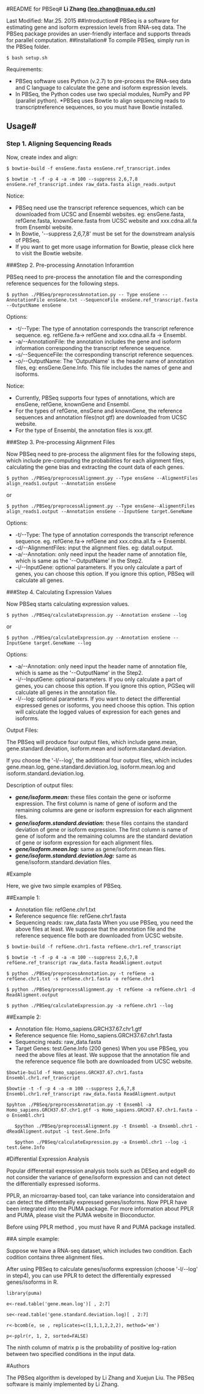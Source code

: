 #README for PBSeq#
**Li Zhang (leo.zhang@nuaa.edu.cn)**

Last Modified: Mar.25. 2015
##Introduction#
PBSeq is a software for estimating gene and isoform expression levels from RNA-seq data. The PBSeq package provides an user-friendly interface and supports threads for parallel computation.
##Installation#
To compile PBSeq, simply run in the PBSeq folder.

	$ bash setup.sh

Requirements:

* PBSeq software uses Python (v.2.7) to pre-process the RNA-seq data and C language to calculate the gene and isoform expression levels.
* In PBSeq, the Python codes use two special modules, NumPy and PP (parallel python).
*PBSeq uses Bowtie to align sequencing reads to transcriptreference sequences, so you must have Bowtie installed.

## Usage#

### Step 1. Aligning Sequencing Reads

Now, create index and align:

`
$ bowtie-build -f ensGene.fasta ensGene.ref_transcript.index
`
    
`
$ bowtie -t -f -p 4 -a -m 100 --suppress 2,6,7,8 ensGene.ref_transcript.index raw_data.fasta align_reads.output
`
	
	
	

Notice:

* PBSeq need use the transcript reference sequences, which can be downloaded from UCSC and Ensembl websites. eg: ensGene.fasta, refGene.fasta, knownGene.fasta from UCSC website and xxx.cdna.all.fa from Ensembl website.
* In Bowtie, '--suppress 2,6,7,8' must be set for the downstream analysis of PBSeq.
* If you want to get more usage information for Bowtie, please click here to visit the Bowtie website.
 

###Step 2. Pre-processing Annotation Inforamtion

PBSeq need to pre-process the annotation file and the corresponding reference sequences for the following steps.

`
$ python ./PBSeq/preprocessAnnotation.py -- Type ensGene --AnnotationFile ensGene.txt --SequenceFile ensGene.ref_transcript.fasta --OutputName ensGene
`
	

Options:

* -t/--Type: The type of annotation corresponds the transcript reference sequence. eg. refGene.fa-> refGene and xxx.cdna.all.fa -> Ensembl.
* -a/--AnnotationFile: the annotation includes the gene and isoform information corresponding the transcript reference sequence.
* -s/--SequenceFile: the corresponding transcript reference sequences.
* -o/--OutputName: The 'OutputName' is the header name of annotation files, eg: ensGene.Gene.Info. This file includes the names of gene and isoforms.

Notice:

* Currently, PBSeq supports four types of annotations, which are ensGene, refGene, knownGene and Ensembl.
* For the types of refGene, ensGene and knownGene, the reference sequences and annotation files(not gtf) are downloaded from UCSC website.
* For the type of Ensembl, the annotation files is xxx.gtf.
 

###Step 3. Pre-processing Alignment Files

Now PBSeq need to pre-process the alignment files for the following steps, which include pre-computing the probabilities for each alignment files, calculating the gene bias and extracting the count data of each genes.

`
$ python ./PBSeq/preprocessAlignment.py --Type ensGene --AligmentFiles align_reads1.output --Annotation ensGene
`

or

`
$ python ./PBSeq/preprocessAlignment.py --Type ensGene--AligmentFiles align_reads1.output --Annotation ensGene --InputGene target.GeneName
`

Options:

* -t/--Type: The type of annotation corresponds the transcript reference sequence. eg. refGene.fa-> refGene and xxx.cdna.all.fa -> Ensembl.
* -d/--AlignmentFiles: input the alignment files. eg: data1.output.
* -a/--Annotation: only need input the header name of annotation file, which is same as the '--OutputName' in the Step2.
* -i/--InputGene: optional parameters. If you only calculate a part of genes, you can choose this option. If you ignore this option, PBSeq will calculate all genes.
 

###Step 4. Calculating Expression Values

Now PBSeq starts calculating expression values.

`
$ python ./PBSeq/calculateExpression.py --Annotation ensGene --log
`

or

`
$ python ./PBSeq/calculateExpression.py --Annotation ensGene --InputGene target.GeneName --log
`

Options:

* -a/--Annotation: only need input the header name of annotation file, which is same as the '--OutputName' in the Step2.
* -i/--InputGene: optional parameters. If you only calculate a part of genes, you can choose this option. If you ignore this option, PGSeq will calculate all genes in the annotation file.
* -l/--log: optional parameters. If you want to detect the differential expressed genes or isoforms, you need choose this option. This option will calculate the logged values of expression for each genes and isoforms.

Output Files:

The PBSeq will produce four output files, which include gene.mean, gene.standard.deviation, isoform.mean and isoform.standard.deviation.

If you choose the '-l/--log', the additional four output files, which includes gene.mean.log, gene.standard.deviation.log, isoform.mean.log and isoform.standard.deviation.log.

Description of output files:

* ***gene/isoform.mean:*** these files contain the gene or isoforme expression. The first column is name of gene of isoform and the remaining columns are gene or isoform expression for each alignment files.
* ***gene/isoform.standard.deviation:*** these files contains the standard deviation of gene or isoform expression. The first column is name of gene of isoform and the remaining columns are the standard deviation of gene or isoform expression for each alignment files.
* ***gene/isoform.mean.log:*** same as gene/isoform.mean files.
* ***gene/isoform.standard.deviation.log:*** same as gene/isoform.standard.deviation files.
 

#Example

Here, we give two simple examples of PBSeq. 

##Example 1:

* Annotation file: refGene.chr1.txt
* Reference sequence file: refGene.chr1.fasta
* Sequencing reads: raw_data.fasta
When you use PBSeq, you need the above files at least. We suppose that the annotation file and the reference sequence file both are downloaded from UCSC website.

`
$ bowtie-build -f refGene.chr1.fasta refGene.chr1.ref_transcript
`

`
$ bowtie -t -f -p 4 -a -m 100 --suppress 2,6,7,8 refGene.ref_transcript raw_data.fasta ReadAligment.output
`

`
$ python ./PBSeq/preprocessAnnotation.py -t refGene -a refGene.chr1.txt -s refGene.chr1.fasta -o refGene.chr1
`

`
$ python ./PBSeq/preprocessAlignment.py -t refGene -a refGene.chr1 -d ReadAligment.output
`

`
$ python ./PBSeq/calculateExpression.py -a refGene.chr1 --log
`

##Example 2:

* Annotation file: Homo_sapiens.GRCH37.67.chr1.gtf
* Reference sequence file: Homo_sapiens.GRCH37.67.chr1.fasta
* Sequencing reads: raw_data.fasta
* Target Genes: test.Gene.Info (200 genes)
When you use PBSeq, you need the above files at least. We suppose that the annotation file and the reference sequence file both are downloaded from UCSC website.

`
$bowtie-build -f Homo_sapiens.GRCH37.67.chr1.fasta Ensembl.chr1.ref_transcript
`

`
$bowtie -t -f -p 4 -a -m 100 --suppress 2,6,7,8 Ensembl.chr1.ref_transcript raw_data.fasta ReadAligment.output
`

`
$pyhton ./PBSeq/preprocessAnnotation.py -t Ensembl -a Homo_sapiens.GRCH37.67.chr1.gtf -s Homo_sapiens.GRCH37.67.chr1.fasta -o Ensembl.chr1
`

`	
$python ./PBSeq/preprocessAlignment.py -t Ensembl -a Ensembl.chr1 -dReadAligment.output -i test.Gene.Info
`

`	
$python ./PBSeq/calculateExpression.py -a Ensembl.chr1 --log -i test.Gene.Info
`



#Differential Expression Analysis

Popular differentail expression analysis tools such as DESeq and edgeR do not consider the variance of gene/isoform expression and can not detect the differentially expressed isoforms.

PPLR, an microarray-based tool, can take variance into considerataion and can detect the differentailly expressed genes/isoforms. Now PPLR have been integrated into the PUMA package. For more information about PPLR and PUMA, please visit the PUMA website in Bioconductor.

Before using PPLR method , you must have R and PUMA package installed.

##A simple example:

Suppose we have a RNA-seq dataset, which includes two condition. Each codition contains three alignment files.

After using PBSeq to calculate genes/isoforms expression (choose '-l/--log' in step4), you can use PPLR to detect the differentially expressed genes/isoforms in R.

`
	library(puma)
`

`
	e<-read.table('gene.mean.log')[ , 2:7]
`

`
	se<-read.table('gene.standard.deviation.log)[ , 2:7]
`

`
	r<-bcomb(e, se , replicates=c(1,1,1,2,2,2), method='em')
`

`
	p<-pplr(r, 1, 2, sorted=FALSE)
`

The ninth column of matrix p is the probability of positive log-ration between two specified conditions in the input data.

 

#Authors

The PBSeq algorithm is developed by Li Zhang and Xuejun Liu. The PBSeq software is mainly implemented by Li Zhang.

 
